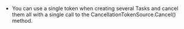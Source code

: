 
- You can use a single token when creating several Tasks and cancel them all with a single call to the
CancellationTokenSource.Cancel() method.


